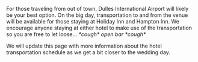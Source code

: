 For those traveling from out of town, Dulles International Airport will likely be your best option. On the big day, transportation to and from the venue will be available for those staying at Holiday Inn and Hampton Inn. We encourage anyone staying at either hotel to make use of the transportation so you are free to let loose... _\*cough\* open bar \*cough\*_

We will update this page with more information about the hotel transportation schedule as we get a bit closer to the wedding day.

